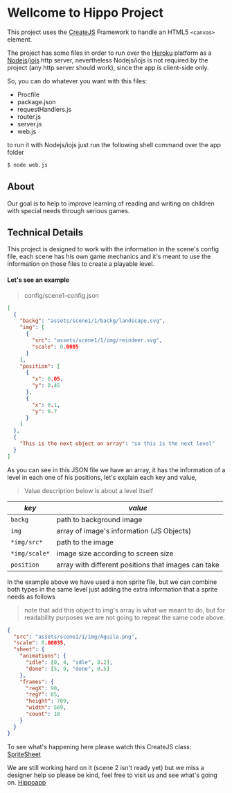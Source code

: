 # Wellcome to Hippo Project

This project uses the [CreateJS][1] Framework to handle an HTML5 `<canvas>` element.

The project has some files in order to run over the [Heroku][2] platform as a [Nodejs][3]/[iojs][4] http server, nevertheless Nodejs/iojs is not required by the project (any http server should work), since the app is client-side only.

So, you can do whatever you want with this files:

+ Procfile
+ package.json
+ requestHandlers.js
+ router.js
+ server.js
+ web.js

to run it with Nodejs/iojs just run the following shell command over the app folder

```bash
$ node web.js
```

## About

Our goal is to help to improve learning of reading and writing on children with special needs through serious games.

## Technical Details

This project is designed to work with the information in the scene's config file, each scene has his own game mechanics and it's meant to use the information on those files to create a playable level.

#### Let's see an example

> config/scene1-config.json

```json
[
  {
    "backg": "assets/scene1/1/backg/landscape.svg",
    "img": [
      {
        "src": "assets/scene1/1/img/reindeer.svg",
        "scale": 0.0005
      }
    ],
    "position": [
      {
        "x": 0.05,
        "y": 0.45
      },
      {
        "x": 0.1,
        "y": 0.7
      }
    ]
  },
  {
    "This is the next object on array": "so this is the next level"
  }
]
```
As you can see in this JSON file we have an array, it has the information of a level in each one of his positions, let's explain each key and value,

> Value description below is about a level itself

*key* | *value*
--- | ---
`backg` | path to background image
`img` | array of image's information (JS Objects)
`*img/src*` | path to the image
`*img/scale*` | image size according to screen size
`position` | array with different positions that images can take

In the example above we have used a non sprite file, but we can combine both types in the same level just adding the extra information that a sprite needs as follows

> note that add this object to img's array is what we meant to do, but for readability purposes we are not going to repeat the same code above.

```json
{
  "src": "assets/scene1/1/img/Aguila.png",
  "scale": 0.00035,
  "sheet": {
    "animations": {
      "idle": [0, 4, "idle", 0.2],
      "done": [5, 9, "done", 0.5]
    },
    "frames": {
      "regX": 90,
      "regY": 85,
      "height": 709,
      "width": 569,
      "count": 10
    }
  }
}
```

To see what's happening here please watch this CreateJS class: [SpriteSheet][5]

We are still working hard on it (scene 2 isn't ready yet) but we miss a designer help so please be kind, feel free to visit us and see what's going on. [Hippoapp][6]


[1]: http://www.createjs.com/                                         "CreateSJ Framework"
[2]: https://www.heroku.com/                                          "Heroku"
[3]: https://nodejs.org/                                              "Nodejs"
[4]: https://iojs.org/en/index.html                                   "iojs"
[5]: http://www.createjs.com/docs/easeljs/classes/SpriteSheet.html    "EaselJS - SpriteSheet Class"
[6]: http://fathomless-journey-9978.herokuapp.com/                    "HippoApp on Heroku"
